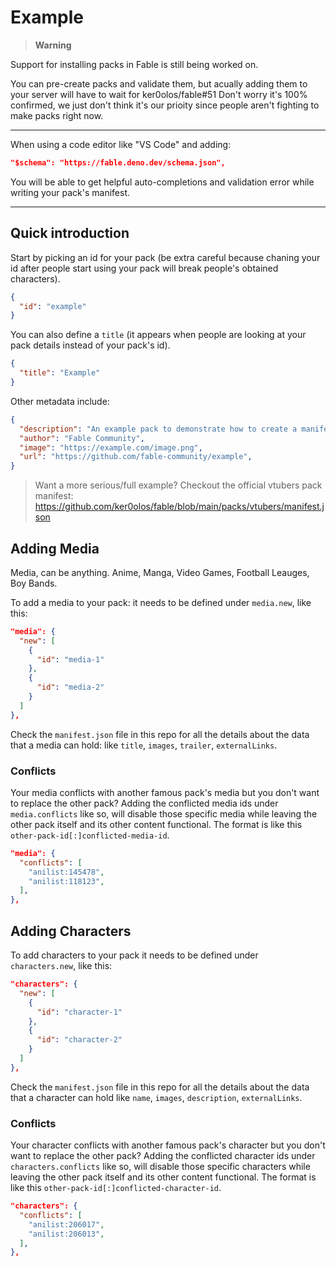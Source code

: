 # Example

> **Warning**

Support for installing packs in Fable is still being worked on.

You can pre-create packs and validate them, but acually adding them to your server will have to wait for ker0olos/fable#51
Don't worry it's 100% confirmed, we just don't think it's our prioity since people aren't fighting to make packs right now.

---

When using a code editor like "VS Code" and adding:

```json
"$schema": "https://fable.deno.dev/schema.json",
```

You will be able to get helpful auto-completions and validation error while writing your pack's manifest.

---

## Quick introduction

Start by picking an id for your pack (be extra careful because chaning your id after people start using your pack will break people's obtained characters).

```json
{
  "id": "example"
}
```

You can also define a `title` (it appears when people are looking at your pack details instead of your pack's id).

```json
{
  "title": "Example"
}
```

Other metadata include:

```json
{
  "description": "An example pack to demonstrate how to create a manifest",
  "author": "Fable Community",
  "image": "https://example.com/image.png",
  "url": "https://github.com/fable-community/example",
}
```

> Want a more serious/full example? Checkout the official vtubers pack manifest:  
> https://github.com/ker0olos/fable/blob/main/packs/vtubers/manifest.json

## Adding Media

Media, can be anything. Anime, Manga, Video Games, Football Leauges, Boy Bands.

To add a media to your pack: it needs to be defined under `media.new`, like this: 

```json
"media": {
  "new": [
    {
      "id": "media-1"
    },
    {
      "id": "media-2"
    }
  ]
},
```

Check the `manifest.json` file in this repo for all the details about the data that a media can hold: like `title`, `images`, `trailer`, `externalLinks`.

### Conflicts

Your media conflicts with another famous pack's media but you don't want to replace the other pack? Adding the conflicted media ids under `media.conflicts` like so, will disable those specific media while leaving the other pack itself and its other content functional. The format is like this `other-pack-id[:]conflicted-media-id`.

```json
"media": {
  "conflicts": [
    "anilist:145478",
    "anilist:118123",
  ],
},
```

## Adding Characters

To add characters to your pack it needs to be defined under `characters.new`, like this: 

```json
"characters": {
  "new": [
    {
      "id": "character-1"
    },
    {
      "id": "character-2"
    }
  ]
},
```

Check the `manifest.json` file in this repo for all the details about the data that a character can hold like `name`, `images`, `description`, `externalLinks`.

### Conflicts

Your character conflicts with another famous pack's character but you don't want to replace the other pack? Adding the conflicted character ids under `characters.conflicts` like so, will disable those specific characters while leaving the other pack itself and its other content functional. The format is like this `other-pack-id[:]conflicted-character-id`.

```json
"characters": {
  "conflicts": [
    "anilist:206017",
    "anilist:206013",
  ],
},
```
